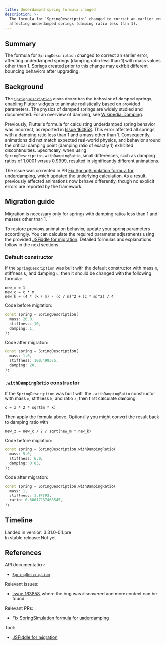 ```yaml
---
title: Underdamped spring formula changed
description: >-
  The formula for `SpringDescription` changed to correct an earlier error,
  affecting underdamped springs (damping ratio less than 1).
---
```


## Summary

The formula for `SpringDescription` changed to correct an earlier error,
affecting underdamped springs (damping ratio less than 1)
with mass values other than 1.
Springs created prior to this change may exhibit
different bouncing behaviors after upgrading.

## Background

The [`SpringDescription`][] class describes the behavior of damped springs,
enabling Flutter widgets to animate realistically based on provided parameters.
The physics of damped springs are widely studied and documented. For an overview
of damping, see [Wikipedia: Damping][].

Previously, Flutter's formula for calculating underdamped spring behavior was
incorrect, as reported in [Issue 163858][]. This error affected all springs with
a damping ratio less than 1 and a mass other than 1. Consequently, animations
did not match expected real-world physics, and behavior around the critical
damping point (damping ratio of exactly 1) exhibited discontinuities.
Specifically, when using `SpringDescription.withDampingRatio`, small
differences, such as damping ratios of 1.0001 versus 0.9999, resulted in
significantly different animations.

The issue was corrected in PR [Fix SpringSimulation formula for underdamping][],
which updated the underlying calculation. As a result, previously affected
animations now behave differently, though no explicit errors are reported by the
framework.

## Migration guide

Migration is necessary only for springs with damping ratios less than 1 and
masses other than 1.

To restore previous animation behavior, update your spring parameters
accordingly. You can calculate the required parameter adjustments using the
provided [JSFiddle for migration][]. Detailed formulas and explanations follow
in the next sections.

### Default constructor
If the `SpringDescription` was built with the default constructor with mass `m`, stiffness `k`, and damping `c`,
then it should be changed with the following formula:
```plaintext
new_m = 1
new_c = c * m
new_k = (4 * (k / m) - (c / m)^2 + (c * m)^2) / 4
```

Code before migration:

```dart
const spring = SpringDescription(
  mass: 20.0,
  stiffness: 10,
  damping: 1,
);
```

Code after migration:

```dart
const spring = SpringDescription(
  mass: 1.0,
  stiffness: 100.499375,
  damping: 20,
);
```

### `.withDampingRatio` constructor
If the `SpringDescription` was built with the `.withDampingRatio` constructor with mass `m`, stiffness `k`, and ratio `z`,
then first calculate damping
```plaintext
c = z * 2 * sqrt(m * k)
```

Then apply the formula above. Optionally you might convert the result back to damping ratio with
```plaintext
new_z = new_c / 2 / sqrt(new_m * new_k)
```

Code before migration:

```dart
const spring = SpringDescription.withDampingRatio(
  mass: 5.0,
  stiffness: 6.0,
  damping: 0.03,
);
```

Code after migration:

```dart
const spring = SpringDescription.withDampingRatio(
  mass: 1,
  stiffness: 1.87392,
  ratio: 0.60017287468545,
);
```

## Timeline

Landed in version: 3.31.0-0.1.pre<br>
In stable release: Not yet

## References

API documentation:

* [`SpringDescription`][]

Relevant issues:

* [Issue 163858][], where the bug was discovered and more context can be found.

Relevant PRs:

* [Fix SpringSimulation formula for underdamping][]

Tool:
* [JSFiddle for migration][]

[Fix SpringSimulation formula for underdamping]: {{site.repo.flutter}}/pull/165017
[Issue 163858]: {{site.repo.flutter}}/issues/163858
[JSFiddle for migration]: https://jsfiddle.net/6jgvbzps/30/
[`SpringDescription`]: {{site.api}}/flutter/physics/SpringDescription-class.html
[Wikipedia: Damping]: https://en.wikipedia.org/wiki/Damping
